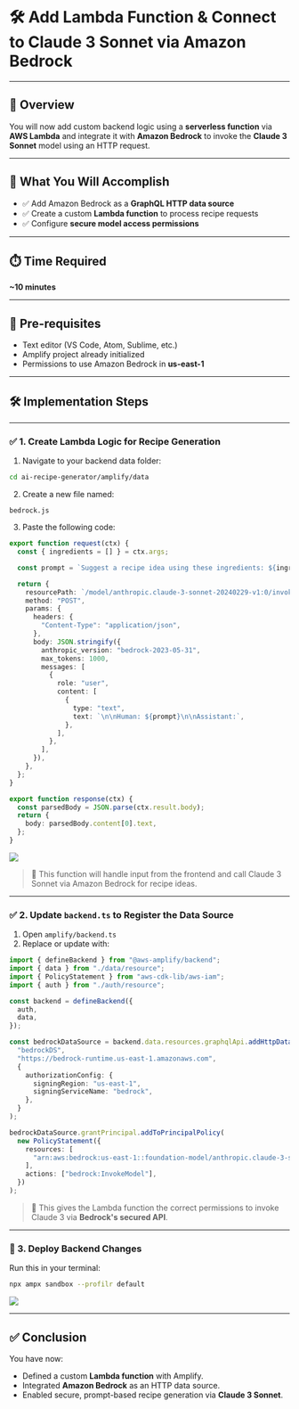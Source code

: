 # 🛠️ Add Lambda Function & Connect to Claude 3 Sonnet via Amazon Bedrock

---

## 📝 **Overview**
You will now add custom backend logic using a **serverless function** via **AWS Lambda** and integrate it with **Amazon Bedrock** to invoke the **Claude 3 Sonnet** model using an HTTP request.

---

## 🎯 **What You Will Accomplish**
- ✅ Add Amazon Bedrock as a **GraphQL HTTP data source**
- ✅ Create a custom **Lambda function** to process recipe requests
- ✅ Configure **secure model access permissions**

---

## ⏱️ **Time Required**
**~10 minutes**

---

## 🧰 **Pre-requisites**
- Text editor (VS Code, Atom, Sublime, etc.)
- Amplify project already initialized
- Permissions to use Amazon Bedrock in **us-east-1**

---

## 🛠️ **Implementation Steps**

---

### ✅ 1. Create Lambda Logic for Recipe Generation

1. Navigate to your backend data folder:
```bash
cd ai-recipe-generator/amplify/data
```

2. Create a new file named:
```
bedrock.js
```

3. Paste the following code:
```ts
export function request(ctx) {
  const { ingredients = [] } = ctx.args;

  const prompt = `Suggest a recipe idea using these ingredients: ${ingredients.join(", ")}.`;

  return {
    resourcePath: `/model/anthropic.claude-3-sonnet-20240229-v1:0/invoke`,
    method: "POST",
    params: {
      headers: {
        "Content-Type": "application/json",
      },
      body: JSON.stringify({
        anthropic_version: "bedrock-2023-05-31",
        max_tokens: 1000,
        messages: [
          {
            role: "user",
            content: [
              {
                type: "text",
                text: `\n\nHuman: ${prompt}\n\nAssistant:`,
              },
            ],
          },
        ],
      }),
    },
  };
}

export function response(ctx) {
  const parsedBody = JSON.parse(ctx.result.body);
  return {
    body: parsedBody.content[0].text,
  };
}
```

![](https://i.postimg.cc/zGW3b75j/01.png)

> 🍳 This function will handle input from the frontend and call Claude 3 Sonnet via Amazon Bedrock for recipe ideas.

---

### ✅ 2. Update `backend.ts` to Register the Data Source

1. Open `amplify/backend.ts`  
2. Replace or update with:
```ts
import { defineBackend } from "@aws-amplify/backend";
import { data } from "./data/resource";
import { PolicyStatement } from "aws-cdk-lib/aws-iam";
import { auth } from "./auth/resource";

const backend = defineBackend({
  auth,
  data,
});

const bedrockDataSource = backend.data.resources.graphqlApi.addHttpDataSource(
  "bedrockDS",
  "https://bedrock-runtime.us-east-1.amazonaws.com",
  {
    authorizationConfig: {
      signingRegion: "us-east-1",
      signingServiceName: "bedrock",
    },
  }
);

bedrockDataSource.grantPrincipal.addToPrincipalPolicy(
  new PolicyStatement({
    resources: [
      "arn:aws:bedrock:us-east-1::foundation-model/anthropic.claude-3-sonnet-20240229-v1:0",
    ],
    actions: ["bedrock:InvokeModel"],
  })
);
```

> 🔐 This gives the Lambda function the correct permissions to invoke Claude 3 via **Bedrock's secured API**.

---

### 🚀 3. Deploy Backend Changes

Run this in your terminal:
```bash
npx ampx sandbox --profilr default
```

![](https://i.postimg.cc/8c6gKyZX/02.png)

---

## ✅ **Conclusion**
You have now:
- Defined a custom **Lambda function** with Amplify.
- Integrated **Amazon Bedrock** as an HTTP data source.
- Enabled secure, prompt-based recipe generation via **Claude 3 Sonnet**.

